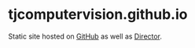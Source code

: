 # tjcomputervision.github.io

Static site hosted on [GitHub](https://tjcomputervision.github.io/) as well as
[Director](https://activities.tjhsst.edu/computervision/).

